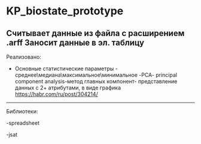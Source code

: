 # KP_biostate_prototype

Считывает данные из файла с расширением .arff
Заносит данные в эл. таблицу
-------------------------------------------------------------------------
Реализовано:
- Основные статистические параметры - среднее\медиана\максимальное\минимальное
-PCA- principal component analysis-метод главных компонент- представление данных с 2+ атрибутами, в виде графика 
https://habr.com/ru/post/304214/
--------------------------------------------------------------------------

Библиотеки:

-spreadsheet

-jsat


